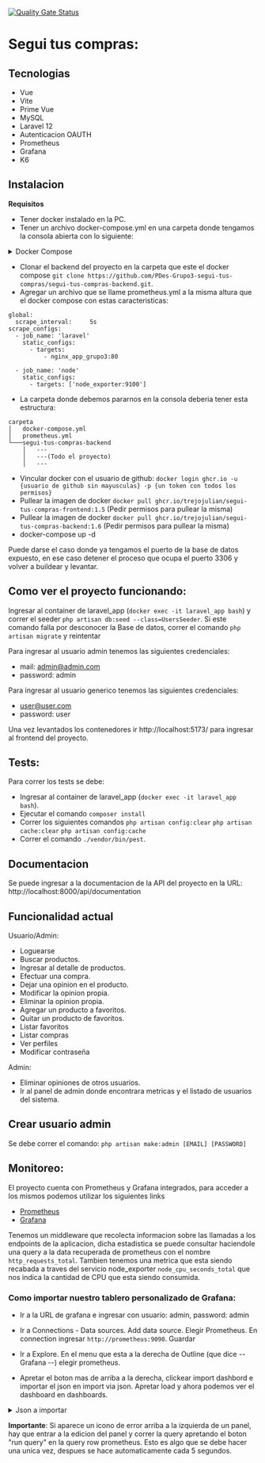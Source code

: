 [![Quality Gate Status](https://sonarcloud.io/api/project_badges/measure?project=PDes-Grupo3-segui-tus-compras_segui-tus-compras-backend&metric=alert_status)](https://sonarcloud.io/summary/new_code?id=PDes-Grupo3-segui-tus-compras_segui-tus-compras-backend)
# Segui tus compras:

## Tecnologias

- Vue
- Vite
- Prime Vue
- MySQL
- Laravel 12
- Autenticacion OAUTH
- Prometheus
- Grafana
- K6

## Instalacion

**Requisitos**

- Tener docker instalado en la PC.
- Tener un archivo docker-compose.yml en una carpeta donde tengamos la consola abierta con lo siguiente:

<details>

<summary>Docker Compose</summary>

```
version: '3.8'

services:
  migrator:
    build:
      context: ./segui-tus-compras-backend
    working_dir: /var/www
    volumes:
      - ./segui-tus-compras-backend:/var/www
    depends_on:
      - db
    environment:
      - DB_HOST=db
      - DB_DATABASE=laravel
      - DB_USERNAME=root
      - DB_PASSWORD=root
    command: sh -c "until php artisan migrate --force; do echo 'Waiting for DB...'; sleep 3; done"
    networks:
      - app_network

  app:
    image: ghcr.io/trejojulian/segui-tus-compras-backend:latest
    container_name: laravel_app_grupo3
    restart: unless-stopped
    working_dir: /var/www
    depends_on:
      - db
      - migrator
    environment:
      - DB_HOST=db
      - DB_DATABASE=laravel
      - DB_USERNAME=root
      - DB_PASSWORD=root
    expose:
      - "9000"
    networks:
      - app_network
    command: ["php-fpm"]

  nginx:
    image: nginx:stable-alpine
    container_name: nginx_app_grupo3
    restart: unless-stopped
    ports:
      - "8000:80"
    volumes:
      - ./segui-tus-compras-backend:/var/www
      - ./segui-tus-compras-backend/nginx.conf:/etc/nginx/conf.d/default.conf
    depends_on:
      - app
    networks:
      - app_network

  frontend:
    image: ghcr.io/trejojulian/segui-tus-compras-frontend:latest
    container_name: vue_app_grupo3
    restart: unless-stopped
    ports:
      - "5173:5173"
    networks:
      - app_network
    depends_on:
      - nginx
    environment:
      - VITE_HOST=0.0.0.0
      - CHOKIDAR_USEPOLLING=true
    working_dir: /app
    command: npm run dev 

  db:
    image: mysql:8
    container_name: mysql_db_grupo3
    restart: unless-stopped
    environment:
      MYSQL_ROOT_PASSWORD: root
      MYSQL_DATABASE: laravel
    ports:
      - "3306:3306"
    networks:
      - app_network
    volumes:
      - mysql_data:/var/lib/mysql

  redis:
    image: redis:alpine
    container_name: redis_prometheus_grupo3
    restart: unless-stopped
    ports:
      - "6379:6379"
    networks:
      - app_network

  prometheus:
    image: prom/prometheus:latest
    container_name: prometheus_grupo3
    restart: unless-stopped
    volumes:
      - ./prometheus.yml:/etc/prometheus/prometheus.yml
      - prometheus_data:/prometheus
    command:
      - --config.file=/etc/prometheus/prometheus.yml
      - --storage.tsdb.path=/prometheus
      - --web.console.libraries=/etc/prometheus/console_libraries
      - --web.console.templates=/etc/prometheus/consoles
      - --web.enable-lifecycle
    expose:
      - 9090
    ports:
      - 9090:9090
    networks:
      - app_network

  grafana:
    image: grafana/grafana-oss:latest
    container_name: grafana_grupo3
    restart: unless-stopped
    ports:
      - "3000:3000"
    networks:
      - app_network
    volumes:
      - grafana_data:/var/lib/grafana
    environment:
      - GF_SECURITY_ADMIN_USER=admin
      - GF_SECURITY_ADMIN_PASSWORD=admin

  node_exporter:
    image: prom/node-exporter:latest
    container_name: node_exporter_grupo3
    restart: unless-stopped
    ports:
      - "9100:9100"
    networks:
      - app_network

volumes:
  mysql_data:
  prometheus_data:
  grafana_data:

networks:
  app_network:
    driver: bridge

```

</details>

- Clonar el backend del proyecto en la carpeta que este el docker compose `git clone https://github.com/PDes-Grupo3-segui-tus-compras/segui-tus-compras-backend.git`.
- Agregar un archivo que se llame prometheus.yml a la misma altura que el docker compose con estas caracteristicas:

```
global:
  scrape_interval:     5s
scrape_configs:
  - job_name: 'laravel'
    static_configs:
      - targets:
          - nginx_app_grupo3:80

  - job_name: 'node'
    static_configs:
      - targets: ['node_exporter:9100']
```

- La carpeta donde debemos pararnos en la consola deberia tener esta estructura:

```
carpeta
│   docker-compose.yml
│   prometheus.yml   
└───segui-tus-compras-backend
    │   ---
    │   ---(Todo el proyecto)
    │   ---
```

  
- Vincular docker con el usuario de github: `docker login ghcr.io -u {usuario de github sin mayusculas} -p {un token con todos los permisos}`
- Pullear la imagen de docker `docker pull ghcr.io/trejojulian/segui-tus-compras-frontend:1.5` (Pedir permisos para pullear la misma)
- Pullear la imagen de docker `docker pull ghcr.io/trejojulian/segui-tus-compras-backend:1.6` (Pedir permisos para pullear la misma)
- docker-compose up -d

Puede darse el caso donde ya tengamos el puerto de la base de datos expuesto, en ese caso detener el proceso que ocupa el puerto 3306 y volver a buildear y levantar.

## Como ver el proyecto funcionando:

Ingresar al container de laravel_app (`docker exec -it laravel_app bash`) y correr el seeder `php artisan db:seed --class=UsersSeeder`. Si este comando falla por desconocer la Base de datos, correr el comando `php artisan migrate` y reintentar

Para ingresar al usuario admin tenemos las siguientes credenciales: 

- mail: admin@admin.com
- password: admin 

Para ingresar al usuario generico tenemos las siguientes credenciales:
 
- user@user.com 
- password: user

Una vez levantados los contenedores ir http://localhost:5173/ para ingresar al frontend del proyecto.

## Tests:

Para correr los tests se debe:
- Ingresar al container de laravel_app (`docker exec -it laravel_app bash`).
- Ejecutar el comando `composer install`
- Correr los siguientes comandos `php artisan config:clear` `php artisan cache:clear` `php artisan config:cache`
- Correr el comando `./vendor/bin/pest`.

## Documentacion

Se puede ingresar a la documentacion de la API del proyecto en la URL: http://localhost:8000/api/documentation


## Funcionalidad actual

Usuario/Admin:

- Loguearse
- Buscar productos.
- Ingresar al detalle de productos.
- Efectuar una compra.
- Dejar una opinion en el producto.
- Modificar la opinion propia.
- Eliminar la opinion propia.
- Agregar un producto a favoritos.
- Quitar un producto de favoritos.
- Listar favoritos
- Listar compras
- Ver perfiles
- Modificar contraseña

Admin:

- Eliminar opiniones de otros usuarios.
- Ir al panel de admin donde encontrara metricas  y el listado de usuarios del sistema.

## Crear usuario admin

Se debe correr el comando: `php artisan make:admin [EMAIL] [PASSWORD]`

## Monitoreo:

El proyecto cuenta con Prometheus y Grafana integrados, para acceder a los mismos podemos utilizar los siguientes links

- [Prometheus](http://localhost:9090/targets)
- [Grafana](http://localhost:3000/)

Tenemos un middleware que recolecta informacion sobre las llamadas a los endpoints de la aplicacion, dicha estadistica se puede consultar haciendole una query a la data recuperada de prometheus con el nombre `http_requests_total`. Tambien tenemos una metrica que esta siendo recabada a traves del servicio node_exporter `node_cpu_seconds_total` que nos indica la cantidad de CPU que esta siendo consumida.

### Como importar nuestro tablero personalizado de Grafana:

- Ir a la URL de grafana e ingresar con usuario: admin, password: admin

- Ir a Connections - Data sources. Add data source. Elegir Prometheus. En connection ingresar `http://prometheus:9090`. Guardar

- Ir a Explore. En el menu que esta a la derecha de Outline (que dice -- Grafana --) elegir prometheus.

- Apretar el boton mas de arriba a la derecha, clickear import dashbord e importar el json en import via json. Apretar load y ahora podemos ver el dashboard en dashboards.

<details>

<summary>Json a importar</summary>

```
{
  "annotations": {
    "list": [
      {
        "builtIn": 1,
        "datasource": {
          "type": "grafana",
          "uid": "-- Grafana --"
        },
        "enable": true,
        "hide": true,
        "iconColor": "rgba(0, 211, 255, 1)",
        "name": "Annotations & Alerts",
        "type": "dashboard"
      }
    ]
  },
  "editable": true,
  "fiscalYearStartMonth": 0,
  "graphTooltip": 0,
  "id": 1,
  "links": [],
  "panels": [
    {
      "datasource": {
        "type": "prometheus",
        "uid": "cepz8xqf6zt34b"
      },
      "fieldConfig": {
        "defaults": {
          "color": {
            "mode": "palette-classic"
          },
          "custom": {
            "axisBorderShow": false,
            "axisCenteredZero": false,
            "axisColorMode": "text",
            "axisLabel": "",
            "axisPlacement": "auto",
            "barAlignment": 0,
            "barWidthFactor": 0.6,
            "drawStyle": "line",
            "fillOpacity": 0,
            "gradientMode": "none",
            "hideFrom": {
              "legend": false,
              "tooltip": false,
              "viz": false
            },
            "insertNulls": false,
            "lineInterpolation": "linear",
            "lineStyle": {
              "fill": "solid"
            },
            "lineWidth": 1,
            "pointSize": 3,
            "scaleDistribution": {
              "type": "linear"
            },
            "showPoints": "auto",
            "spanNulls": false,
            "stacking": {
              "group": "A",
              "mode": "none"
            },
            "thresholdsStyle": {
              "mode": "off"
            }
          },
          "mappings": [],
          "thresholds": {
            "mode": "absolute",
            "steps": [
              {
                "color": "green"
              },
              {
                "color": "red",
                "value": 80
              }
            ]
          }
        },
        "overrides": []
      },
      "gridPos": {
        "h": 10,
        "w": 12,
        "x": 0,
        "y": 0
      },
      "id": 1,
      "interval": "5",
      "options": {
        "legend": {
          "calcs": [],
          "displayMode": "list",
          "placement": "right",
          "showLegend": true
        },
        "tooltip": {
          "hideZeros": false,
          "mode": "single",
          "sort": "none"
        }
      },
      "pluginVersion": "12.0.2",
      "targets": [
        {
          "datasource": {
            "type": "prometheus",
            "uid": "cepz8xqf6zt34b"
          },
          "disableTextWrap": false,
          "editorMode": "code",
          "expr": "floor(sum by (route) (\r\n  increase(\r\n    http_requests_total{\r\n      route!=\".well-known/appspecific/com.chrome.devtools.json\",\r\n      route!=\"metrics\",\r\n      route!=\"l5-swagger.default.api\",\r\n      route!~\"api/users/.*/(favourites|purchases)\",\r\n      route!~\"api/profile/.*\"\r\n    }[1h]\r\n  )\r\n))",
          "fullMetaSearch": false,
          "includeNullMetadata": true,
          "legendFormat": "{{route}}",
          "range": true,
          "refId": "A",
          "useBackend": false
        }
      ],
      "title": "Total Requests calls last hour",
      "type": "timeseries"
    },
    {
      "datasource": {
        "type": "prometheus",
        "uid": "cepz8xqf6zt34b"
      },
      "description": "",
      "fieldConfig": {
        "defaults": {
          "color": {
            "mode": "thresholds"
          },
          "mappings": [],
          "thresholds": {
            "mode": "absolute",
            "steps": [
              {
                "color": "green"
              }
            ]
          }
        },
        "overrides": []
      },
      "gridPos": {
        "h": 10,
        "w": 6,
        "x": 12,
        "y": 0
      },
      "id": 3,
      "options": {
        "colorMode": "value",
        "graphMode": "area",
        "justifyMode": "auto",
        "orientation": "auto",
        "percentChangeColorMode": "standard",
        "reduceOptions": {
          "calcs": [
            "lastNotNull"
          ],
          "fields": "",
          "values": false
        },
        "showPercentChange": false,
        "textMode": "auto",
        "wideLayout": true
      },
      "pluginVersion": "12.0.2",
      "targets": [
        {
          "disableTextWrap": false,
          "editorMode": "builder",
          "expr": "floor(increase(http_requests_total{route=\"api/login\", status_code=\"200\"}[24h]))",
          "fullMetaSearch": false,
          "includeNullMetadata": true,
          "legendFormat": "__auto",
          "range": true,
          "refId": "A",
          "useBackend": false
        }
      ],
      "title": "Logins Today",
      "type": "stat"
    },
    {
      "datasource": {
        "uid": "cepz8xqf6zt34b"
      },
      "fieldConfig": {
        "defaults": {
          "color": {
            "mode": "thresholds"
          },
          "mappings": [],
          "thresholds": {
            "mode": "absolute",
            "steps": [
              {
                "color": "green"
              },
              {
                "color": "red",
                "value": 10
              }
            ]
          }
        },
        "overrides": []
      },
      "gridPos": {
        "h": 10,
        "w": 6,
        "x": 18,
        "y": 0
      },
      "id": 5,
      "options": {
        "colorMode": "value",
        "graphMode": "area",
        "justifyMode": "auto",
        "orientation": "auto",
        "percentChangeColorMode": "standard",
        "reduceOptions": {
          "calcs": [
            "lastNotNull"
          ],
          "fields": "",
          "values": false
        },
        "showPercentChange": false,
        "textMode": "auto",
        "wideLayout": true
      },
      "pluginVersion": "12.0.2",
      "targets": [
        {
          "editorMode": "code",
          "expr": "sum(increase(http_requests_total{status_code=~\"4..|5..\"}[1h])) \r\n/ \r\nsum(increase(http_requests_total[1h])) \r\n* 100",
          "legendFormat": "__auto",
          "range": true,
          "refId": "A"
        }
      ],
      "title": "Errors in the last hour",
      "type": "stat"
    },
    {
      "datasource": {
        "type": "prometheus",
        "uid": "cepz8xqf6zt34b"
      },
      "fieldConfig": {
        "defaults": {
          "color": {
            "mode": "palette-classic"
          },
          "custom": {
            "axisBorderShow": false,
            "axisCenteredZero": false,
            "axisColorMode": "text",
            "axisLabel": "",
            "axisPlacement": "auto",
            "barAlignment": 0,
            "barWidthFactor": 0.6,
            "drawStyle": "line",
            "fillOpacity": 0,
            "gradientMode": "none",
            "hideFrom": {
              "legend": false,
              "tooltip": false,
              "viz": false
            },
            "insertNulls": false,
            "lineInterpolation": "linear",
            "lineWidth": 1,
            "pointSize": 5,
            "scaleDistribution": {
              "type": "linear"
            },
            "showPoints": "auto",
            "spanNulls": false,
            "stacking": {
              "group": "A",
              "mode": "none"
            },
            "thresholdsStyle": {
              "mode": "off"
            }
          },
          "mappings": [],
          "thresholds": {
            "mode": "absolute",
            "steps": [
              {
                "color": "green"
              },
              {
                "color": "red",
                "value": 80
              }
            ]
          }
        },
        "overrides": []
      },
      "gridPos": {
        "h": 9,
        "w": 12,
        "x": 0,
        "y": 10
      },
      "id": 6,
      "options": {
        "legend": {
          "calcs": [],
          "displayMode": "list",
          "placement": "bottom",
          "showLegend": true
        },
        "tooltip": {
          "hideZeros": false,
          "mode": "single",
          "sort": "none"
        }
      },
      "pluginVersion": "12.0.2",
      "targets": [
        {
          "editorMode": "code",
          "expr": "100 - (avg by(instance) (rate(node_cpu_seconds_total{mode=\"idle\"}[5m])) * 100)",
          "legendFormat": "__auto",
          "range": true,
          "refId": "A"
        }
      ],
      "title": "CPU Use %",
      "type": "timeseries"
    },
    {
      "datasource": {
        "type": "prometheus",
        "uid": "cepz8xqf6zt34b"
      },
      "fieldConfig": {
        "defaults": {
          "color": {
            "mode": "thresholds"
          },
          "mappings": [],
          "thresholds": {
            "mode": "absolute",
            "steps": [
              {
                "color": "green"
              }
            ]
          }
        },
        "overrides": []
      },
      "gridPos": {
        "h": 9,
        "w": 12,
        "x": 12,
        "y": 10
      },
      "id": 4,
      "options": {
        "minVizHeight": 75,
        "minVizWidth": 75,
        "orientation": "auto",
        "reduceOptions": {
          "calcs": [
            "lastNotNull"
          ],
          "fields": "",
          "values": false
        },
        "showThresholdLabels": false,
        "showThresholdMarkers": true,
        "sizing": "auto"
      },
      "pluginVersion": "12.0.2",
      "targets": [
        {
          "editorMode": "code",
          "expr": "topk(3, floor(sum(increase(http_requests_total{route!=\".well-known/appspecific/com.chrome.devtools.json\", route!=\"metrics\"}[24h])) by (route)))",
          "legendFormat": "{{route}}",
          "range": true,
          "refId": "A"
        }
      ],
      "title": "Top Routes Visited Today",
      "type": "gauge"
    },
    {
      "datasource": {
        "type": "prometheus",
        "uid": "cepz8xqf6zt34b"
      },
      "fieldConfig": {
        "defaults": {
          "color": {
            "mode": "palette-classic"
          },
          "custom": {
            "hideFrom": {
              "legend": false,
              "tooltip": false,
              "viz": false
            }
          },
          "fieldMinMax": false,
          "mappings": []
        },
        "overrides": []
      },
      "gridPos": {
        "h": 9,
        "w": 12,
        "x": 0,
        "y": 19
      },
      "id": 7,
      "options": {
        "displayLabels": [
          "percent"
        ],
        "legend": {
          "displayMode": "list",
          "placement": "right",
          "showLegend": true
        },
        "pieType": "pie",
        "reduceOptions": {
          "calcs": [
            "lastNotNull"
          ],
          "fields": "",
          "values": false
        },
        "tooltip": {
          "hideZeros": false,
          "mode": "single",
          "sort": "none"
        }
      },
      "pluginVersion": "12.0.2",
      "targets": [
        {
          "editorMode": "code",
          "expr": "topk(5,\r\n  floor(sum by (route) (\r\n    increase(\r\n      http_requests_total{\r\n        status_code=~\"4..|5..\",\r\n        route!=\".well-known/appspecific/com.chrome.devtools.json\",\r\n        route!=\"metrics\",\r\n        route!~\"api/users/.*/(favourites|purchases)\"\r\n      }[1h]\r\n    )\r\n  ))\r\n)",
          "legendFormat": "__auto",
          "range": true,
          "refId": "A"
        }
      ],
      "title": "Top Endpoints with errors",
      "type": "piechart"
    },
    {
      "datasource": {
        "type": "prometheus",
        "uid": "cepz8xqf6zt34b"
      },
      "fieldConfig": {
        "defaults": {
          "color": {
            "mode": "palette-classic"
          },
          "custom": {
            "hideFrom": {
              "legend": false,
              "tooltip": false,
              "viz": false
            }
          },
          "mappings": []
        },
        "overrides": []
      },
      "gridPos": {
        "h": 9,
        "w": 12,
        "x": 12,
        "y": 19
      },
      "id": 2,
      "options": {
        "legend": {
          "displayMode": "list",
          "placement": "bottom",
          "showLegend": true
        },
        "pieType": "pie",
        "reduceOptions": {
          "calcs": [
            "lastNotNull"
          ],
          "fields": "",
          "values": false
        },
        "tooltip": {
          "hideZeros": false,
          "mode": "single",
          "sort": "none"
        }
      },
      "pluginVersion": "12.0.2",
      "targets": [
        {
          "disableTextWrap": false,
          "editorMode": "builder",
          "expr": "sum by(status_code) (http_requests_total)",
          "fullMetaSearch": false,
          "includeNullMetadata": true,
          "legendFormat": "__auto",
          "range": true,
          "refId": "A",
          "useBackend": false
        }
      ],
      "title": "Status Codes",
      "type": "piechart"
    }
  ],
  "preload": false,
  "refresh": "5s",
  "schemaVersion": 41,
  "tags": [],
  "templating": {
    "list": []
  },
  "time": {
    "from": "now-30m",
    "to": "now"
  },
  "timepicker": {},
  "timezone": "browser",
  "title": "Follow your purchases",
  "uid": "9ec68bdc-ea09-45cf-ac3f-2ae234019dbc",
  "version": 25
}

```

</details>

**Importante**: Si aparece un icono de error arriba a la izquierda de un panel, hay que entrar a la edicion del panel y correr la query
apretando el boton "run query" en la query row prometheus. Esto es algo que se debe hacer una unica vez, despues
se hace automaticamente cada 5 segundos.

